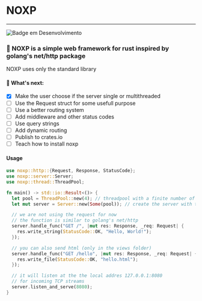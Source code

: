 # NOXP
***
![Badge em Desenvolvimento](http://img.shields.io/static/v1?label=STATUS&message=EM%20DESENVOLVIMENTO&color=GREEN&style=for-the-badge)
### 🦀 NOXP is a simple web framework for rust inspired by golang's net/http package
NOXP uses only the standard library

#### 🚧 What's next:
- [x] Make the user choose if the server single or multithreaded
- [ ] Use the Request struct for some usefull purpose
- [ ] Use a better routing system
- [ ] Add middleware and other status codes
- [ ] Use query strings
- [ ] Add dynamic routing
- [ ] Publish to crates.io
- [ ] Teach how to install noxp

#### Usage
```rust
use noxp::http::{Request, Response, StatusCode};
use noxp::server::Server;
use noxp::thread::ThreadPool;

fn main() -> std::io::Result<()> {
  let pool = ThreadPool::new(4); // threadpool with a finite number of threads (4)
  let mut server = Server::new(Some(pool)); // create the server with the threadpool

  // we are not using the request for now
  // the function is similar to golang's net/http
  server.handle_func("GET /", |mut res: Response, _req: Request| {
    res.write_string(StatusCode::OK, "Hello, World!");
  });

  // you can also send html (only in the views folder)
  server.handle_func("GET /hello", |mut res: Response, _req: Request| {
    res.write_file(StatusCode::OK, "hello.html");
  });

  // it will listen at the the local addres 127.0.0.1:8080
  // for incoming TCP streams
  server.listen_and_serve(8080);
}
```
